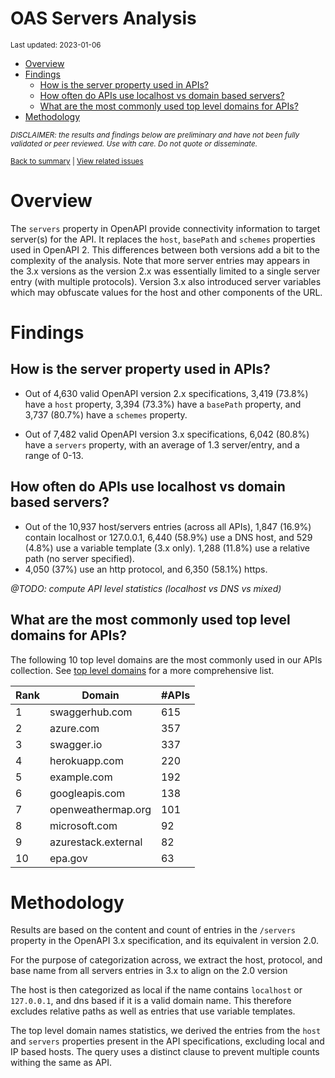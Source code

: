 OAS Servers Analysis
================
<sup>Last updated: 2023-01-06</sup>

- <a href="#overview" id="toc-overview">Overview</a>
- <a href="#findings" id="toc-findings">Findings</a>
  - <a href="#how-is-the-server-property-used-in-apis"
    id="toc-how-is-the-server-property-used-in-apis">How is the server
    property used in APIs?</a>
  - <a href="#how-often-do-apis-use-localhost-vs-domain-based-servers"
    id="toc-how-often-do-apis-use-localhost-vs-domain-based-servers">How
    often do APIs use localhost vs domain based servers?</a>
  - <a href="#what-are-the-most-commonly-used-top-level-domains-for-apis"
    id="toc-what-are-the-most-commonly-used-top-level-domains-for-apis">What
    are the most commonly used top level domains for APIs?</a>
- <a href="#methodology" id="toc-methodology">Methodology</a>

<sup>*DISCLAIMER: the results and findings below are preliminary and
have not been fully validated or peer reviewed. Use with care. Do not
quote or disseminate.*</sup>

<sup>[Back to summary](oas_summary.md) \| [View related
issues](https://github.com/postman-open-technologies/knowledge-base/labels/oas%3Aservers)</sup>

# Overview

The `servers` property in OpenAPI provide connectivity information to
target server(s) for the API. It replaces the `host`, `basePath` and
`schemes` properties used in OpenAPI 2. This differences between both
versions add a bit to the complexity of the analysis. Note that more
server entries may appears in the 3.x versions as the version 2.x was
essentially limited to a single server entry (with multiple protocols).
Version 3.x also introduced server variables which may obfuscate values
for the host and other components of the URL.

# Findings

## How is the server property used in APIs?

- Out of 4,630 valid OpenAPI version 2.x specifications, 3,419 (73.8%)
  have a `host` property, 3,394 (73.3%) have a `basePath` property, and
  3,737 (80.7%) have a `schemes` property.

- Out of 7,482 valid OpenAPI version 3.x specifications, 6,042 (80.8%)
  have a `servers` property, with an average of 1.3 server/entry, and a
  range of 0-13.

## How often do APIs use localhost vs domain based servers?

- Out of the 10,937 host/servers entries (across all APIs), 1,847
  (16.9%) contain localhost or 127.0.0.1, 6,440 (58.9%) use a DNS host,
  and 529 (4.8%) use a variable template (3.x only). 1,288 (11.8%) use a
  relative path (no server specified).
- 4,050 (37%) use an http protocol, and 6,350 (58.1%) https.

*@TODO: compute API level statistics (localhost vs DNS vs mixed)*

## What are the most commonly used top level domains for APIs?

The following 10 top level domains are the most commonly used in our
APIs collection. See [top level domains](oas_servers_tld.md) for a more
comprehensive list.

| Rank | Domain              | \#APIs |
|------|---------------------|--------|
| 1    | swaggerhub.com      | 615    |
| 2    | azure.com           | 357    |
| 3    | swagger.io          | 337    |
| 4    | herokuapp.com       | 220    |
| 5    | example.com         | 192    |
| 6    | googleapis.com      | 138    |
| 7    | openweathermap.org  | 101    |
| 8    | microsoft.com       | 92     |
| 9    | azurestack.external | 82     |
| 10   | epa.gov             | 63     |

# Methodology

Results are based on the content and count of entries in the `/servers`
property in the OpenAPI 3.x specification, and its equivalent in version
2.0.

For the purpose of categorization across, we extract the host, protocol,
and base name from all servers entries in 3.x to align on the 2.0
version

The host is then categorized as local if the name contains `localhost`
or `127.0.0.1`, and dns based if it is a valid domain name. This
therefore excludes relative paths as well as entries that use variable
templates.

The top level domain names statistics, we derived the entries from the
`host` and `servers` properties present in the API specifications,
excluding local and IP based hosts. The query uses a distinct clause to
prevent multiple counts withing the same as API.

